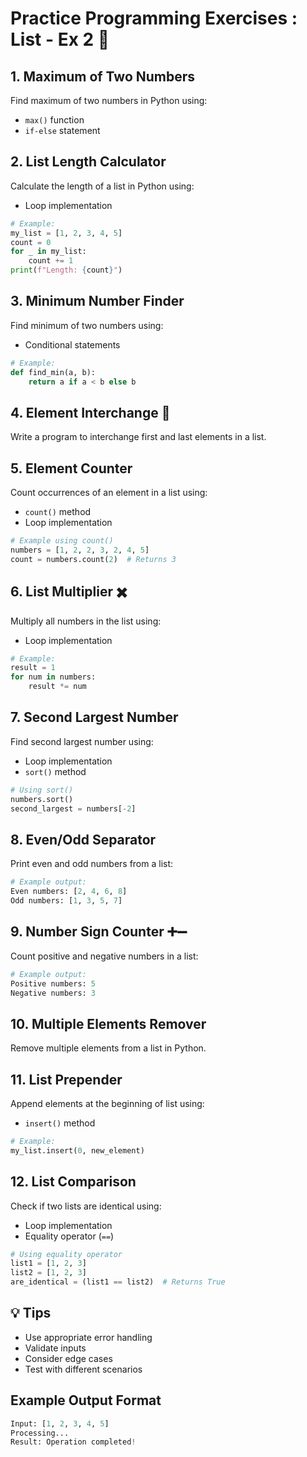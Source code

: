 # Practice Programming Exercises : List - Ex 2 🚀

## 1. Maximum of Two Numbers
Find maximum of two numbers in Python using:
- `max()` function
- `if-else` statement

## 2. List Length Calculator
Calculate the length of a list in Python using:
- Loop implementation
```python
# Example:
my_list = [1, 2, 3, 4, 5]
count = 0
for _ in my_list:
    count += 1
print(f"Length: {count}")
```

## 3. Minimum Number Finder
Find minimum of two numbers using:
- Conditional statements
```python
# Example:
def find_min(a, b):
    return a if a < b else b
```

## 4. Element Interchange 🔄
Write a program to interchange first and last elements in a list.

## 5. Element Counter
Count occurrences of an element in a list using:
- `count()` method
- Loop implementation
```python
# Example using count()
numbers = [1, 2, 2, 3, 2, 4, 5]
count = numbers.count(2)  # Returns 3
```

## 6. List Multiplier ✖️
Multiply all numbers in the list using:
- Loop implementation
```python
# Example:
result = 1
for num in numbers:
    result *= num
```

## 7. Second Largest Number
Find second largest number using:
- Loop implementation
- `sort()` method
```python
# Using sort()
numbers.sort()
second_largest = numbers[-2]
```

## 8. Even/Odd Separator
Print even and odd numbers from a list:
```python
# Example output:
Even numbers: [2, 4, 6, 8]
Odd numbers: [1, 3, 5, 7]
```

## 9. Number Sign Counter ➕➖
Count positive and negative numbers in a list:
```python
# Example output:
Positive numbers: 5
Negative numbers: 3
```

## 10. Multiple Elements Remover
Remove multiple elements from a list in Python.

## 11. List Prepender
Append elements at the beginning of list using:
- `insert()` method
```python
# Example:
my_list.insert(0, new_element)
```

## 12. List Comparison
Check if two lists are identical using:
- Loop implementation
- Equality operator (`==`)
```python
# Using equality operator
list1 = [1, 2, 3]
list2 = [1, 2, 3]
are_identical = (list1 == list2)  # Returns True
```

## 💡 Tips
- Use appropriate error handling
- Validate inputs
- Consider edge cases
- Test with different scenarios

## Example Output Format
```python
Input: [1, 2, 3, 4, 5]
Processing...
Result: Operation completed!
```